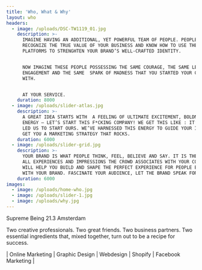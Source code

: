 ```yaml
---
title: 'Who, What & Why'
layout: who
headers:
  - image: /uploads/DSC-TW1119_01.jpg
    description: >-
      IMAGINE HAVING AN ADDITIONAL, YET POWERFUL TEAM OF PEOPLE. PEOPLE WHO
      RECOGNIZE THE TRUE VALUE OF YOUR BUSINESS AND KNOW HOW TO USE THE RIGHT
      PLATFORMS TO STRENGHTEN YOUR BRAND’S WELL-CRAFTED IDENTITY. 


      NOW IMAGINE THESE PEOPLE POSSESSING THE SAME COURAGE, THE SAME LEVEL OF
      ENGAGEMENT AND THE SAME  SPARK OF MADNESS THAT YOU STARTED YOUR COMPANY
      WITH. 


      AT YOUR SERVICE.
    duration: 8000
  - image: /uploads/slider-atlas.jpg
    description: >-
      A GREAT IDEA STARTS WITH  A FEELING OF ULTIMATE EXCITEMENT, BOLDNESS AND
      ENERGY – LET’S START THIS F*CKING COMPANY! WE GET THIS LIKE : IT’S WHAT
      LED US TO START OURS. WE’VE HARNESSED THIS ENERGY TO GUIDE YOUR IDEAS AND
      GET YOU A MARKETING STRATEGY THAT ROCKS.
    duration: 6000
  - image: /uploads/slider-grid.jpg
    description: >-
      YOUR BRAND IS WHAT PEOPLE THINK, FEEL, BELIEVE AND SAY. IT IS THE SUM OF
      ALL EXPERIENCES AND IMPRESSIONS THE CROWD ASSOCIATES WITH YOUR COMPANY. WE
      WILL HELP YOU BUILD AND SHAPE THE PERFECT EXPERIENCE FOR PEOPLE ENGAGING
      WITH YOUR BRAND. FASCINATE YOUR AUDIENCE, LET THE BRAND SPEAK FOR ITSELF.
    duration: 6000
images:
  - image: /uploads/home-who.jpg
  - image: /uploads/slider-1.jpg
  - image: /uploads/why.jpg
---
```


Supreme Being 21.3 Amsterdam

Two creative professionals. Two great friends. Two business partners. Two essential ingredients that, mixed together, turn out to be a recipe for success.

| Online Marketing | Graphic Design | Webdesign | Shopify | Facebook Marketing |